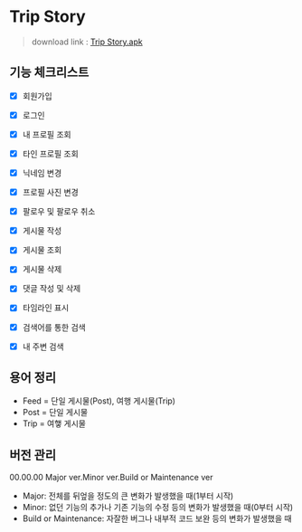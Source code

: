 # Trip Story

>download link : [Trip Story.apk](https://github.com/alsrhkd77/TripStoryApp/raw/master/Trip%20Story.apk)
   
## 기능 체크리스트
- [x] 회원가입

- [x] 로그인

- [x] 내 프로필 조회

- [x] 타인 프로필 조회

- [x] 닉네임 변경

- [x] 프로필 사진 변경

- [x] 팔로우 및 팔로우 취소

- [x] 게시물 작성

- [x] 게시물 조회

- [x] 게시물 삭제

- [x] 댓글 작성 및 삭제

- [x] 타임라인 표시

- [x] 검색어를 통한 검색

- [x] 내 주변 검색
   
   
   
## 용어 정리
- Feed = 단일 게시물(Post), 여행 게시물(Trip)
- Post = 단일 게시물
- Trip = 여햏 게시물
   
## 버전 관리
 00.00.00
 Major ver.Minor ver.Build or Maintenance ver
 - Major: 전체를 뒤엎을 정도의 큰 변화가 발생했을 때(1부터 시작)
 - Minor: 없던 기능의 추가나 기존 기능의 수정 등의 변화가 발생했을 때(0부터 시작)
 - Build or Maintenance: 자잘한 버그나 내부적 코드 보완 등의 변화가 발생했을 때
